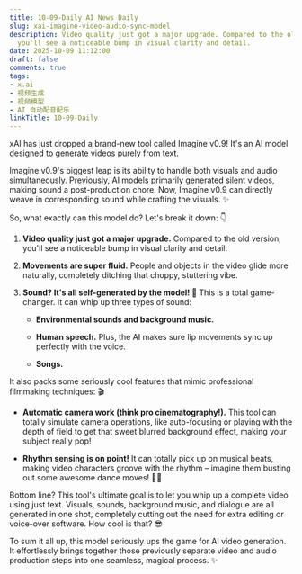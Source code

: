 ```yaml
---
title: 10-09-Daily AI News Daily
slug: xai-imagine-video-audio-sync-model
description: Video quality just got a major upgrade. Compared to the old version,
  you'll see a noticeable bump in visual clarity and detail.
date: 2025-10-09 11:12:00
draft: false
comments: true
tags:
- x.ai
- 视频生成
- 视频模型
- AI 自动配音配乐
linkTitle: 10-09-Daily
---
```

xAI has just dropped a brand-new tool called Imagine v0.9! It's an AI model designed to generate videos purely from text.

Imagine v0.9's biggest leap is its ability to handle both visuals and audio simultaneously. Previously, AI models primarily generated silent videos, making sound a post-production chore. Now, Imagine v0.9 can directly weave in corresponding sound while crafting the visuals. ✨

So, what exactly can this model do? Let's break it down: 👇

1.  **Video quality just got a major upgrade.** Compared to the old version, you'll see a noticeable bump in visual clarity and detail.
    
2.  **Movements are super fluid.** People and objects in the video glide more naturally, completely ditching that choppy, stuttering vibe.
    
3.  **Sound? It's all self-generated by the model! 🤯** This is a total game-changer. It can whip up three types of sound:
    
    *   **Environmental sounds and background music.**
        
    *   **Human speech.** Plus, the AI makes sure lip movements sync up perfectly with the voice.
        
    *   **Songs.**
        

It also packs some seriously cool features that mimic professional filmmaking techniques: 🎬

*   **Automatic camera work (think pro cinematography!).** This tool can totally simulate camera operations, like auto-focusing or playing with the depth of field to get that sweet blurred background effect, making your subject really pop!
    
*   **Rhythm sensing is on point!** It can totally pick up on musical beats, making video characters groove with the rhythm – imagine them busting out some awesome dance moves! 🕺💃
    

Bottom line? This tool's ultimate goal is to let you whip up a complete video using just text. Visuals, sounds, background music, and dialogue are all generated in one shot, completely cutting out the need for extra editing or voice-over software. How cool is that? 😎

To sum it all up, this model seriously ups the game for AI video generation. It effortlessly brings together those previously separate video and audio production steps into one seamless, magical process. ✨
